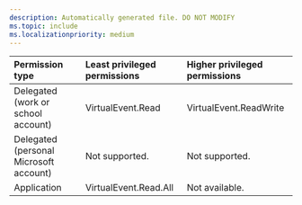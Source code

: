 ```yaml
---
description: Automatically generated file. DO NOT MODIFY
ms.topic: include
ms.localizationpriority: medium
---
```


|Permission type|Least privileged permissions|Higher privileged permissions|
|:---|:---|:---|
|Delegated (work or school account)|VirtualEvent.Read|VirtualEvent.ReadWrite|
|Delegated (personal Microsoft account)|Not supported.|Not supported.|
|Application|VirtualEvent.Read.All|Not available.|

